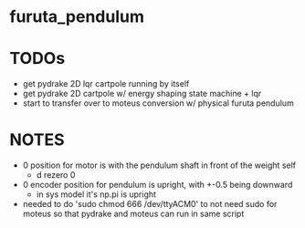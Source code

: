 # furuta_pendulum

# TODOs
- get pydrake 2D lqr cartpole running by itself
- get pydrake 2D cartpole w/ energy shaping state machine + lqr
- start to transfer over to moteus conversion w/ physical furuta pendulum 

# NOTES
- 0 position for motor is with the pendulum shaft in front of the weight self
    - d rezero 0
- 0 encoder position for pendulum is upright, with +-0.5 being downward
    - in sys model it's np.pi is upright
- needed to do 'sudo chmod 666 /dev/ttyACM0' to not need sudo for moteus
  so that pydrake and moteus can run in same script
